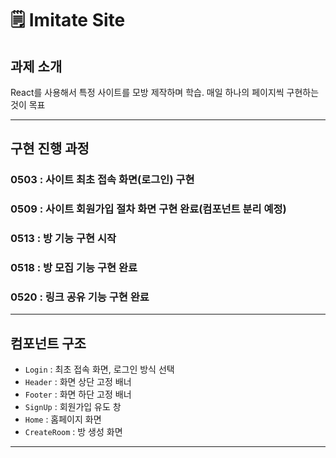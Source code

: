 # 🗒️ Imitate Site

## 과제 소개

React를 사용해서 특정 사이트를 모방 제작하며 학습.
매일 하나의 페이지씩 구현하는 것이 목표

---

## 구현 진행 과정

### 0503 : 사이트 최초 접속 화면(로그인) 구현
### 0509 : 사이트 회원가입 절차 화면 구현 완료(컴포넌트 분리 예정)
### 0513 : 방 기능 구현 시작
### 0518 : 방 모집 기능 구현 완료
### 0520 : 링크 공유 기능 구현 완료

---

## 컴포넌트 구조

- `Login` : 최초 접속 화면, 로그인 방식 선택
- `Header` : 화면 상단 고정 배너
- `Footer` : 화면 하단 고정 배너
- `SignUp` : 회원가입 유도 창
- `Home` : 홈페이지 화면
- `CreateRoom` : 방 생성 화면
--- 
